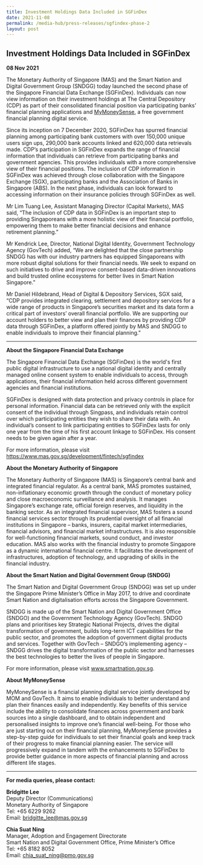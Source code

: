```yaml
---
title: Investment Holdings Data Included in SGFinDex
date: 2021-11-08
permalink: /media-hub/press-releases/sgfindex-phase-2
layout: post
---
```


## Investment Holdings Data Included in SGFinDex 

**08 Nov 2021**

The Monetary Authority of Singapore (MAS) and the Smart 
Nation and Digital Government Group (SNDGG) today launched the second phase of the 
Singapore Financial Data Exchange (SGFinDex). Individuals can now view information on their 
investment holdings at The Central Depository (CDP) as part of their consolidated financial 
position via participating banks’ financial planning applications and [MyMoneySense](https://www.mymoneysense.gov.sg/), a free 
government financial planning digital service. 

Since its inception on 7 December 2020, SGFinDex has spurred financial planning 
among participating bank customers with over 150,000 unique users sign ups, 290,000 bank 
accounts linked and 620,000 data retrievals made. CDP’s participation in SGFinDex expands 
the range of financial information that individuals can retrieve from participating banks and 
government agencies. This provides individuals with a more comprehensive view of their 
financial positions. The inclusion of CDP information in SGFinDex was achieved through close 
collaboration with the Singapore Exchange (SGX), participating banks and the Association of 
Banks in Singapore (ABS). In the next phase, individuals can look forward to accessing 
information on their insurance policies through SGFinDex as well. 

Mr Lim Tuang Lee, Assistant Managing Director (Capital Markets), MAS said, “The 
inclusion of CDP data in SGFinDex is an important step to providing Singaporeans with a more 
holistic view of their financial portfolio, empowering them to make better financial decisions 
and enhance retirement planning.” 

Mr Kendrick Lee, Director, National Digital Identity, Government Technology Agency 
(GovTech) added, “We are delighted that the close partnership SNDGG has with our industry 
partners has equipped Singaporeans with more robust digital solutions for their financial 
needs. We seek to expand on such initiatives to drive and improve consent-based data-driven 
innovations and build trusted online ecosystems for better lives in Smart Nation Singapore.” 

Mr Daniel Hildebrand, Head of Digital & Depository Services, SGX said, “CDP provides 
integrated clearing, settlement and depository services for a wide range of products in 
Singapore’s securities market and its data form a critical part of investors’ overall financial 
portfolio. We are supporting our account holders to better view and plan their finances by 
providing CDP data through SGFinDex, a platform offered jointly by MAS and SNDGG to 
enable individuals to improve their financial planning.” 

---

**About the Singapore Financial Data Exchange** 

The Singapore Financial Data Exchange (SGFinDex) is the world's first public digital 
infrastructure to use a national digital identity and centrally managed online consent system 
to enable individuals to access, through applications, their financial information held across 
different government agencies and financial institutions.

SGFinDex is designed with data protection and privacy controls in place for personal 
information. Financial data can be retrieved only with the explicit consent of the individual 
through Singpass, and individuals retain control over which participating entities they wish to 
share their data with. An individual’s consent to link participating entities to SGFinDex lasts 
for only one year from the time of his first account linkage to SGFinDex. His consent needs to 
be given again after a year.  

For more information, please visit https://www.mas.gov.sg/development/fintech/sgfindex

**About the Monetary Authority of Singapore** 

The Monetary Authority of Singapore (MAS) is Singapore’s central bank and integrated 
financial regulator. As a central bank, MAS promotes sustained, non-inflationary economic 
growth through the conduct of monetary policy and close macroeconomic surveillance and 
analysis. It manages Singapore’s exchange rate, official foreign reserves, and liquidity in the 
banking sector. As an integrated financial supervisor, MAS fosters a sound financial services 
sector through its prudential oversight of all financial institutions in Singapore – banks, 
insurers, capital market intermediaries, financial advisors, and financial market 
infrastructures. It is also responsible for well-functioning financial markets, sound conduct, 
and investor education. MAS also works with the financial industry to promote Singapore as 
a dynamic international financial centre. It facilitates the development of infrastructures, 
adoption of technology, and upgrading of skills in the financial industry. 

**About the Smart Nation and Digital Government Group (SNDGG)**

The Smart Nation and Digital Government Group (SNDGG) was set up under the Singapore 
Prime Minister’s Office in May 2017, to drive and coordinate Smart Nation and digitalisation 
efforts across the Singapore Government. 

SNDGG is made up of the Smart Nation and Digital Government Office (SNDGO) and the 
Government Technology Agency (GovTech). SNDGO plans and prioritises key Strategic 
National Projects, drives the digital transformation of government, builds long-term ICT 
capabilities for the public sector, and promotes the adoption of government digital products 
and services. Together with GovTech – SNDGO’s implementing agency – SNDGG drives the 
digital transformation of the public sector and harnesses the best technologies to better the 
lives of people in Singapore. 

For more information, please visit www.smartnation.gov.sg.  

**About MyMoneySense** 

MyMoneySense is a financial planning digital service jointly developed by MOM and GovTech. 
It aims to enable individuals to better understand and plan their finances easily and 
independently. Key benefits of this service include the ability to consolidate finances 
across government and bank sources into a single dashboard, and to obtain independent and 
personalised insights to improve one’s financial well-being. For those who are just starting 
out on their financial planning, MyMoneySense provides a step-by-step guide for individuals 
to set their financial goals and keep track of their progress to make financial planning easier. 
The service will progressively expand in tandem with the enhancements to SGFinDex to 
provide better guidance in more aspects of financial planning and across different life stages. 

---

**For media queries, please contact:** 

**Bridgitte Lee**<br> 
Deputy Director (Communications)<br> 
Monetary Authority of Singapore<br> 
Tel: +65 6229 9262<br>
Email: bridgitte_lee@mas.gov.sg<br> 

**Chia Suat Ning**<br> 
Manager, Adoption and Engagement Directorate<br> 
Smart Nation and Digital Government Office, Prime Minister’s Office<br> 
Tel: +65 8182 8052<br> 
Email: chia_suat_ning@pmo.gov.sg<br>
